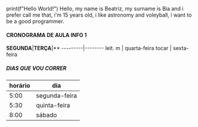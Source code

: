 print(f"Hello World!")
Hello, my name is Beatriz, my surname is Bia and i prefer call me that, i'm 15 years old, i like astronomy and voleyball, i want to be a good programmer.

#### CRONOGRAMA DE AULA INFO 1
**SEGUNDA**|**TERÇA**|**
---------|--------
leit. m | quarta-feira 
tocar   | sexta-feira

##### DIAS QUE VOU CORRER
**horário**|**dia**
-----|--------------
5:00 | segunda-feira
5:30 | quinta-feira 
8:00 | sábado
